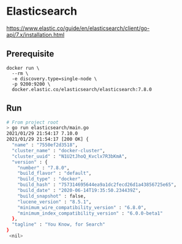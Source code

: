 # Elasticsearch

https://www.elastic.co/guide/en/elasticsearch/client/go-api/7.x/installation.html

## Prerequisite

```
docker run \
  --rm \
  -e discovery.type=single-node \
  -p 9200:9200 \
  docker.elastic.co/elasticsearch/elasticsearch:7.8.0
```

## Run

```sh
# From project root
> go run elasticsearch/main.go
2021/01/29 21:54:17 7.10.0
2021/01/29 21:54:17 [200 OK] {
  "name" : "7550ef2d3518",
  "cluster_name" : "docker-cluster",
  "cluster_uuid" : "N1U2tJhoQ_Kvclx7R3bKmA",
  "version" : {
    "number" : "7.8.0",
    "build_flavor" : "default",
    "build_type" : "docker",
    "build_hash" : "757314695644ea9a1dc2fecd26d1a43856725e65",
    "build_date" : "2020-06-14T19:35:50.234439Z",
    "build_snapshot" : false,
    "lucene_version" : "8.5.1",
    "minimum_wire_compatibility_version" : "6.8.0",
    "minimum_index_compatibility_version" : "6.0.0-beta1"
  },
  "tagline" : "You Know, for Search"
}
 <nil>
```
